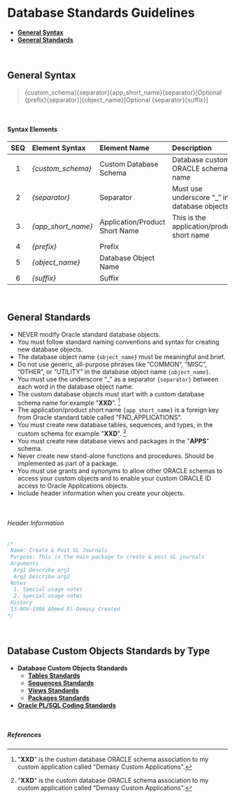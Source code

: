 # Database Standards Guidelines

- <a href="#general-syntax">**General Syntax**</a>
- <a href="#general-standards">**General Standards**</a>

<br>

## General Syntax

> {custom_schema}{separator}{app_short_name}{separator}[Optional {prefix}{separator}]{object_name}[Optional {separator}{suffix}]

<br>

#### Syntax Elements
  
 | SEQ | Element Syntax      | Element Name                  | Description |
 | :-: | :---                | :--                           | :--------   |
 | 1   | *{custom_schema}*   | Custom Database Schema        | Database custom ORACLE schema name |
 | 2   | *{separator}*       | Separator                     | Must use underscore “_” in database objects|
 | 3   | *{app_short_name}*  | Application/Product Short Name| This is the application/product short name |
 | 4   | *{prefix}*          | Prefix                        |  |
 | 5   | *{object_name}*     | Database Object Name          |  |
 | 6   | *{suffix}*          | Suffix                        |  |


<br>



## General Standards

- NEVER modify Oracle standard database objects.
- You must follow standard naming conventions and syntax for creating new database objects.
- The database object name `{object_name}` must be meaningful and brief.
- Do not use generic, all-purpose phrases like ”COMMON”, ”MISC”, ”OTHER”, or ”UTILITY” in the database object name `{object_name}`.
- You must use the underscore “\_” as a separator `{separator}` between each word in the database object name.
- The custom database objects must start with a custom database schema name for example "**XXD**". [^1]
- The application/product short name `{app_short_name}` is a foreign key from Oracle standard table called "FND_APPLICATIONS".
- You must create new database tables, sequences, and types, in the custom schema for example "**XXD**". [^1]
- You must create new database views and packages in the "**APPS**" schema.
- Never create new stand-alone functions and procedures. Should be implemented as part of a package.
- You must use grants and synonyms to allow other ORACLE schemas to access your custom objects and to enable your custom ORACLE ID access to Oracle Applications objects.
- Include header information when you create your objects.

<br>

###### Header Information

```SQL
/*
 Name: Create & Post GL Journals
 Purpose: This is the main package to create & post GL journals
 Arguments
  Arg1 Describe arg1
  Arg2 Describe arg2
 Notes
  1. Special usage notes
  2. Special usage notes
 History
 13–NOV–1986 Ahmed El-Demasy Created
*/
```
<br>

## Database Custom Objects Standards by Type
- **Database Custom Objects Standards**
  - <a href="https://github.com/demasy/Oracle-EBS-Development-Guidelines/tree/main/database-standards-guidelines/tables-standards">**Tables Standards**</a>
  - <a href="https://github.com/demasy/Oracle-EBS-Development-Guidelines/tree/main/database-standards-guidelines/sequences-standards">**Sequences Standards**</a>
  - <a href="https://github.com/demasy/Oracle-EBS-Development-Guidelines/tree/main/database-standards-guidelines/views-standards">**Views Standards**</a>
  - <a href="https://github.com/demasy/Oracle-EBS-Development-Guidelines/tree/main/database-standards-guidelines/packages-standards">**Packages Standards**</a>
- <a href="https://github.com/demasy/Oracle-EBS-Development-Guidelines/tree/main/database-standards-guidelines/plsql-coding-standards">**Oracle PL/SQL Coding Standards**</a>


<br>

##### References
[^1]: "**XXD**" is the custom database ORACLE schema association to my custom application called "Demasy Custom Applications".
[^2]: This is a custom table for data upload and migrations **ONLY** and should drop these tables after the upload data process finish.
